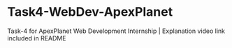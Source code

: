 # Task4-WebDev-ApexPlanet
Task-4 for ApexPlanet Web Development Internship | Explanation video link included in README
